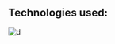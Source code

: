 ## Technologies used:

![d](https://github.com/user-attachments/assets/0dff446b-32d3-4569-9552-041f81a25814)

